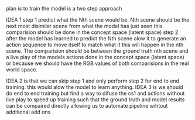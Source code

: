 plan is to train the model is a two step approach 

IDEA 1
step 1 predict what the Nth scene would be. Nth scene should be the next most disimilar scene from what the model has just seen this comparision should be done in the concept space (latent space) 
step 2 after the model has learned to predict the Nth scene alow it to generate an action sequence to move itself to match what it this will happen in the nth scene. The comparision should be between the ground truth nth scene and a live play of the models actions done in the concept space (latent space) or because we should have the RGB values of both comparisions in the real world space. 

IDEA 2 is that we can skip step 1 and only perform step 2 for end to end training. this would alow the model to learn anything. 
IDEA 3 is we should do end to end training but find a way to difuse the cs1 and actions without live play to speed up training such that the ground truth and model results can be compaired directly allowing us to automate pipeline wihtout additional add ons 


